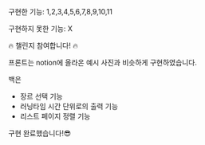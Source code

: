구현한 기능: 1,2,3,4,5,6,7,8,9,10,11

구현하지 못한 기능: X

🔥 챌린지 참여합니다! 🔥

프론트는 notion에 올라온 예시 사진과 비슷하게 구현하였습니다.

백은

-   장르 선택 기능
-   러닝타임 시간 단위로의 출력 기능
-   리스트 페이지 정렬 기능

구현 완료했습니다!😎
